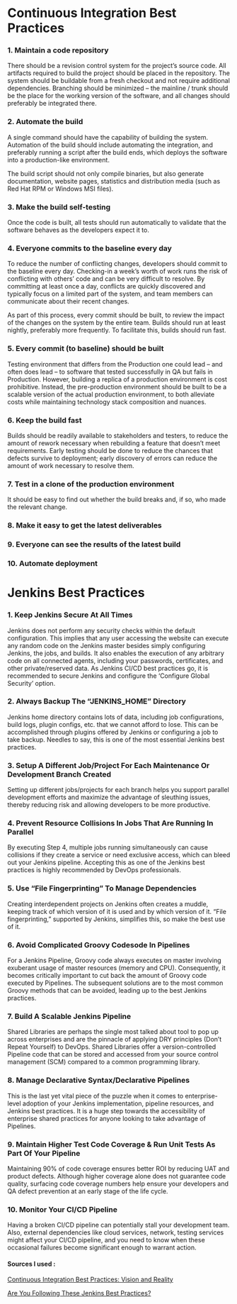 # Continuous Integration Best Practices
### 1. Maintain a code repository
There should be a revision control system for the project’s source code. All artifacts required to build the project should be placed in the repository. The system should be buildable from a fresh checkout and not require additional dependencies. Branching should be minimized – the mainline / trunk should be the place for the working version of the software, and all changes should preferably be integrated there.
### 2. Automate the build
A single command should have the capability of building the system. Automation of the build should include automating the integration, and preferably running a script after the build ends, which deploys the software into a production-like environment.

The build script should not only compile binaries, but also generate documentation, website pages, statistics and distribution media (such as Red Hat RPM or Windows MSI files).
### 3. Make the build self-testing
Once the code is built, all tests should run automatically to validate that the software behaves as the developers expect it to.
### 4. Everyone commits to the baseline every day
To reduce the number of conflicting changes, developers should commit to the baseline every day. Checking-in a week’s worth of work runs the risk of conflicting with others’ code and can be very difficult to resolve. By committing at least once a day, conflicts are quickly discovered and typically focus on a limited part of the system, and team members can communicate about their recent changes.

As part of this process, every commit should be built, to review the impact of the changes on the system by the entire team. Builds should run at least nightly, preferably more frequently. To facilitate this, builds should run fast.

### 5. Every commit (to baseline) should be built
Testing environment that differs from the Production one could lead – and often does lead – to software that tested successfully in QA but fails in Production. However, building a replica of a production environment is cost prohibitive. Instead, the pre-production environment should be built to be a scalable version of the actual production environment, to both alleviate costs while maintaining technology stack composition and nuances.
### 6. Keep the build fast
Builds should be readily available to stakeholders and testers, to reduce the amount of rework necessary when rebuilding a feature that doesn’t meet requirements. Early testing should be done to reduce the chances that defects survive to deployment; early discovery of errors can reduce the amount of work necessary to resolve them.

### 7. Test in a clone of the production environment
It should be easy to find out whether the build breaks and, if so, who made the relevant change.

### 8. Make it easy to get the latest deliverables

### 9. Everyone can see the results of the latest build

### 10. Automate deployment

# Jenkins Best Practices
### 1. Keep Jenkins Secure At All Times
Jenkins does not perform any security checks within the default configuration. This implies that any user accessing the website can execute any random code on the Jenkins master besides simply configuring Jenkins, the jobs, and builds. It also enables the execution of any arbitrary code on all connected agents, including your passwords, certificates, and other private/reserved data. As Jenkins CI/CD best practices go, it is recommended to secure Jenkins and configure the ‘Configure Global Security’ option.
### 2. Always Backup The “JENKINS_HOME” Directory
Jenkins home directory contains lots of data, including job configurations, build logs, plugin configs, etc. that we cannot afford to lose. This can be accomplished through plugins offered by Jenkins or configuring a job to take backup. Needles to say, this is one of the most essential Jenkins best practices.
### 3. Setup A Different Job/Project For Each Maintenance Or Development Branch Created
Setting up different jobs/projects for each branch helps you support parallel development efforts and maximize the advantage of sleuthing issues, thereby reducing risk and allowing developers to be more productive.
### 4. Prevent Resource Collisions In Jobs That Are Running In Parallel
By executing Step 4, multiple jobs running simultaneously can cause collisions if they create a service or need exclusive access, which can bleed out your Jenkins pipeline. Accepting this as one of the Jenkins best practices is highly recommended by DevOps professionals.
### 5. Use “File Fingerprinting” To Manage Dependencies
Creating interdependent projects on Jenkins often creates a muddle, keeping track of which version of it is used and by which version of it. “File fingerprinting,” supported by Jenkins, simplifies this, so make the best use of it.
### 6. Avoid Complicated Groovy Codesode In Pipelines
For a Jenkins Pipeline, Groovy code always executes on master involving exuberant usage of master resources (memory and CPU). Consequently, it becomes critically important to cut back the amount of Groovy code executed by Pipelines. The subsequent solutions are to the most common Groovy methods that can be avoided, leading up to the best Jenkins practices.
### 7. Build A Scalable Jenkins Pipeline
Shared Libraries are perhaps the single most talked about tool to pop up across enterprises and are the pinnacle of applying DRY principles (Don’t Repeat Yourself) to DevOps. Shared Libraries offer a version-controlled Pipeline code that can be stored and accessed from your source control management (SCM) compared to a common programming library.
### 8. Manage Declarative Syntax/Declarative Pipelines
This is the last yet vital piece of the puzzle when it comes to enterprise-level adoption of your Jenkins implementation, pipeline resources, and Jenkins best practices. It is a huge step towards the accessibility of enterprise shared practices for anyone looking to take advantage of Pipelines.
### 9. Maintain Higher Test Code Coverage & Run Unit Tests As Part Of Your Pipeline
Maintaining 90% of code coverage ensures better ROI by reducing UAT and product defects. Although higher coverage alone does not guarantee code quality, surfacing code coverage numbers help ensure your developers and QA defect prevention at an early stage of the life cycle.
### 10. Monitor Your CI/CD Pipeline
Having a broken CI/CD pipeline can potentially stall your development team. Also, external dependencies like cloud services, network, testing services might affect your CI/CD pipeline, and you need to know when these occasional failures become significant enough to warrant action.

#### Sources I used :
[Continuous Integration Best Practices: Vision and Reality](https://www.cloudbees.com/continuous-delivery/continuous-integration-best-practices)

[Are You Following These Jenkins Best Practices?](https://www.lambdatest.com/blog/jenkins-best-practices/)
 